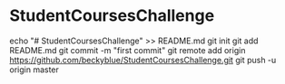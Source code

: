 # StudentCoursesChallenge
echo "# StudentCoursesChallenge" >> README.md git init git add README.md git commit -m "first commit" git remote add origin https://github.com/beckyblue/StudentCoursesChallenge.git git push -u origin master
